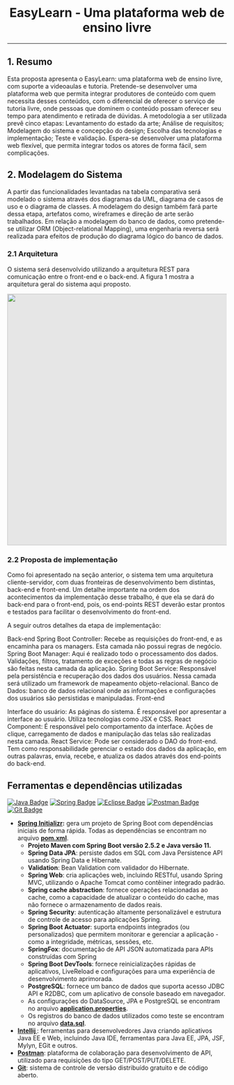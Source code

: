 <div align="center">
<h1>EasyLearn - Uma plataforma web de ensino livre</h1>
</div>


---
## 1. Resumo

Esta proposta apresenta o EasyLearn: uma plataforma web de ensino livre, com suporte a videoaulas e tutoria. Pretende-se desenvolver uma plataforma web que permita integrar produtores de conteúdo com quem necessita desses conteúdos, com o diferencial de oferecer o serviço de tutoria livre, onde pessoas que dominem o conteúdo possam oferecer seu tempo para atendimento e retirada de dúvidas. A metodologia a ser utilizada prevê cinco etapas: Levantamento do estado da arte; Análise de requisitos; Modelagem do sistema e concepção do design; Escolha das tecnologias e implementação; Teste e validação. Espera-se desenvolver uma plataforma web flexível, que permita integrar todos os atores de forma fácil, sem complicações.

## 2. Modelagem do Sistema

A partir das funcionalidades levantadas na tabela comparativa será modelado  o sistema através dos diagramas da UML, diagrama de casos de uso e o diagrama de classes. A modelagem do design também fará parte dessa etapa, artefatos como, wireframes e direção de arte serão trabalhados. Em relação a modelagem do banco de dados, como pretende-se utilizar ORM (Object-relational Mapping), uma engenharia reversa será realizada para efeitos de produção do diagrama lógico do banco de dados.

### 2.1 Arquitetura

O sistema será desenvolvido utilizando a arquitetura REST para comunicação entre o front-end e o back-end. A figura 1 mostra a arquitetura geral do sistema aqui proposto.

<img style="-webkit-user-select: none;margin: auto;cursor: zoom-in;background-color: hsl(0, 0%, 90%);transition: background-color 300ms;" src="https://lh3.googleusercontent.com/keep-bbsk/AGk0z-NVNkzdqWp0L7Cpk8Z9gmSSvMZMe8ZM3urGMwxXuCIQywx4UKTaFlw7d9gbOT05pC_FMcvBHNiqkDlpBEnlAU5Z0_JlwCESsYGnhPo=s629" width="625" height="577">

### 2.2 Proposta de implementação

Como foi apresentado na seção anterior, o sistema tem uma arquitetura cliente-servidor, com duas fronteiras de desenvolvimento bem distintas, back-end e front-end. Um detalhe importante na ordem dos acontecimentos da  implementação desse trabalho, é que ela se dará do back-end para o front-end, pois, os end-points REST deverão estar prontos e testados para facilitar o desenvolvimento do front-end.

A seguir outros detalhes da etapa de implementação:

Back-end
Spring Boot Controller: Recebe as requisições do front-end, e as encaminha para os managers. Esta camada não possui regras de negócio.
Spring Boot Manager: Aqui é realizado todo o processamento dos dados. Validações, filtros, tratamento de exceções e todas as regras de negócio são feitas nesta camada da aplicação.
Spring Boot Service: Responsável pela persistência e recuperação dos        dados dos usuários. Nessa camada será utilizado um framework de mapeamento objeto-relacional.
Banco de Dados: banco de dados relacional onde as informações e configurações dos usuários são persistidas e manipuladas.
Front-end

Interface do usuário: As páginas do sistema. É responsável por apresentar a interface ao usuário. Utiliza tecnologias como JSX e CSS.
React Component: É responsável pelo comportamento da interface. Ações de clique, carregamento de dados e manipulação das telas são realizadas nesta camada.
React Service: Pode ser considerado o DAO do front-end. Tem como responsabilidade gerenciar o estado dos dados da aplicação, em outras palavras, envia, recebe, e atualiza os dados através dos end-points do back-end.

## Ferramentas e dependências utilizadas
[![Java Badge](https://img.shields.io/badge/java-%23ED8B00.svg?style=for-the-badge&logo=java&logoColor=white)](https://www.java.com/en/)
[![Spring Badge](https://img.shields.io/badge/Spring-6DB33F?style=for-the-badge&logo=spring&logoColor=white)](https://start.spring.io/)
[![Eclipse Badge](https://img.shields.io/badge/Eclipse-2C2255?style=for-the-badge&logo=eclipse&logoColor=white)](https://www.eclipse.org/downloads/packages/release/kepler/sr2/eclipse-ide-java-ee-developers)
[![Postman Badge](https://img.shields.io/badge/Postman-FF6C37?style=for-the-badge&logo=Postman&logoColor=white)](https://www.postman.com/)
[![Git Badge](https://img.shields.io/badge/git-%23F05033.svg?style=for-the-badge&logo=git&logoColor=white)](https://git-scm.com/)
<!-- [<img src="https://static1.smartbear.co/swagger/media/assets/images/swagger_logo.svg" width="90px;"></img>](https://swagger.io/) !-->

- **[Spring Initializr](https://start.spring.io/):** gera um projeto de Spring Boot com dependências iniciais de forma rápida. Todas as dependências se encontram no arquivo **[pom.xml](/pom.xml)**.
    * **Projeto Maven com Spring Boot versão 2.5.2 e Java versão 11.**
    * **Spring Data JPA**: persiste dados em SQL com Java Persistence API usando Spring Data e Hibernate.
    * **Validation**: Bean Validation com validador do Hibernate.
    * **Spring Web**: cria aplicações web, incluindo RESTful, usando Spring MVC, utilizando o Apache Tomcat como contêiner integrado padrão.
    * **Spring cache abstraction**: fornece operações relacionadas ao cache, como a capacidade de atualizar o conteúdo do cache, mas não fornece o armazenamento de dados reais.
    * **Spring Security**: autenticação altamente personalizável e estrutura de controle de acesso para aplicações Spring.
    * **Spring Boot Actuator**: suporta endpoints integrados (ou personalizados) que permitem monitorar e gerenciar a aplicação - como a integridade, métricas, sessões, etc.
    * **SpringFox**: documentação de API JSON automatizada para APIs construídas com Spring
    * **Spring Boot DevTools**: fornece reinicializações rápidas de aplicativos, LiveReload e configurações para uma experiência de desenvolvimento aprimorada.
    * **PostgreSQL**: fornece um banco de dados que suporta acesso JDBC API e R2DBC, com um aplicativo de console baseado em navegador.
    * As configurações do DataSource, JPA e PostgreSQL se encontram no arquivo **[application.properties](/src/main/resources/application.properties)**.
    * Os registros do banco de dados utilizados como teste se encontram no arquivo **[data.sql](/src/main/resources/data.sql)**.
- **[Intellij ](https://www.eclipse.org/downloads/packages/release/kepler/sr2/eclipse-ide-java-ee-developers)**: ferramentas para desenvolvedores Java criando aplicativos Java EE e Web, incluindo Java IDE, ferramentas para Java EE, JPA, JSF, Mylyn, EGit e outros.
- **[Postman](https://www.postman.com/)**: plataforma de colaboração para desenvolvimento de API, utilizado para requisições do tipo GET/POST/PUT/DELETE.
- **[Git](https://git-scm.com/)**: sistema de controle de versão distribuído gratuito e de código aberto.
<!-- - **[Swagger](https://swagger.io/)**: simplifica o desenvolvimento de API, ajudando a projetar e documentar APIs. A documentação criada para esse projeto se encontra em **[swagger-openapi.yaml](/swagger-openapi.yaml)**.-->